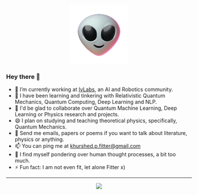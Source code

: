 <p align="center">
<img src="https://github.com/GlazeDonuts/GlazeDonuts/blob/master/resources/alien.gif"/>
</p>

### Hey there 👋

- 🔭 I’m currently working at [IvLabs](https://www.ivlabs.in/), an AI and Robotics community.
- 🌱 I have been learning and tinkering with Relativistic Quantum Mechanics, Quantum Computing, Deep Learning and NLP.
- 👯 I'd be glad to collaborate over Quantum Machine Learning, Deep Learning or Physics research and projects.
- 😄 I plan on studying and teaching theoretical physics, specifically, Quantum Mechanics.
- 💬 Send me emails, papers or poems if you want to talk about literature, physics or anything.
- 📫 You can ping me at khurshed.p.fitter@gmail.com
- 🤔 I find myself pondering over human thought processes, a bit too much.
- ⚡ Fun fact: I am not even fit, let alone Fitter x)

---
<p align="center">
<img src="https://github-readme-stats.vercel.app/api?username=GlazeDonuts&show_icons=true&theme=algolia&count_private=True&title_color=89cff0"/>
</p>
